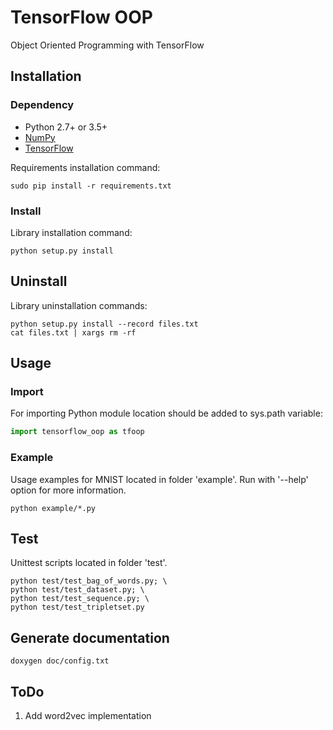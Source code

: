 # TensorFlow OOP
Object Oriented Programming with TensorFlow

## Installation

### Dependency
* Python 2.7+ or 3.5+
* [NumPy](https://github.com/numpy/numpy)
* [TensorFlow](https://github.com/tensorflow/tensorflow)

Requirements installation command:
```
sudo pip install -r requirements.txt
```

### Install
Library installation command:
```
python setup.py install
```

## Uninstall
Library uninstallation commands:
```
python setup.py install --record files.txt
cat files.txt | xargs rm -rf
```

## Usage

### Import
For importing Python module location should be added to sys.path variable:
```python
import tensorflow_oop as tfoop
```

### Example
Usage examples for MNIST located in folder 'example'. Run with '--help' option for more information.
```
python example/*.py
```

## Test
Unittest scripts located in folder 'test'.
```
python test/test_bag_of_words.py; \
python test/test_dataset.py; \
python test/test_sequence.py; \
python test/test_tripletset.py
```

## Generate documentation
```
doxygen doc/config.txt
```

## ToDo
1. Add word2vec implementation
